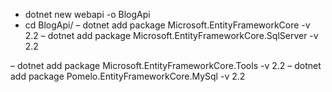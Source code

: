 

- dotnet new webapi -o BlogApi
- cd BlogApi/
– dotnet add package Microsoft.EntityFrameworkCore -v 2.2
– dotnet add package Microsoft.EntityFrameworkCore.SqlServer -v 2.2


– dotnet add package Microsoft.EntityFrameworkCore.Tools -v 2.2
– dotnet add package Pomelo.EntityFrameworkCore.MySql -v 2.2